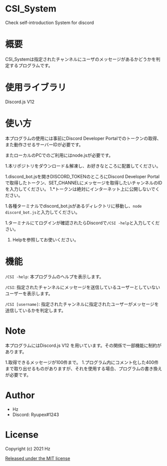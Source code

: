 # CSI_System
Check self-introduction System for discord

# 概要
CSI_Systemは指定されたチャンネルにユーザのメッセージがあるかどうかを判定するプログラムです。

# 使用ライブラリ

Discord.js V12

# 使い方
本プログラムの使用には事前にDiscord Developer Portalでのトークンの取得、また動作させるサーバーIDが必要です。

またローカルのPCでのご利用にはnode.jsが必要です。

1.本リポジトリをダウンロード＆解凍し、お好きなところに配置してください。

1.discord_bot.jsを開きDISCORD_TOKENのところにDiscord Developer Portalで取得したトークン、SET_CHANNELにメッセージを取得したいチャンネルのIDを入力してください。
    1.*トークンは絶対にインターネット上に公開しないでください。

1.各種ターミナルでdiscord_bot.jsがあるディレクトリに移動し、`node discord_bot.js`と入力してください。

1.ターミナルにてログインが確認されたらDiscordで`/CSI -help`と入力してください。

1. Helpを参照してお使いください。

# 機能


`/CSI -help`: 本プログラムのヘルプを表示します。

`/CSI`: 指定されたチャンネルにメッセージを送信しているユーザーとしていないユーザーを表示します。

`/CSI [username]`: 指定されたチャンネルに指定されたユーザーがメッセージを送信しているかを判定します。

# Note

本プログラムにはDiscord.js V12 を用いています。その関係で一部機能に制約があります。

1.取得できるメッセージが100件まで。
    1.プログラム内にコメント化した400件まで取り出せるものがありますが、それを使用する場合、プログラムの書き換えが必要です。
  
# Author

* Hz
* Discord: Ryupex#1243


# License

Copyright (c) 2021 Hz

[Released under the MIT license](https://opensource.org/licenses/mit-license.php)
